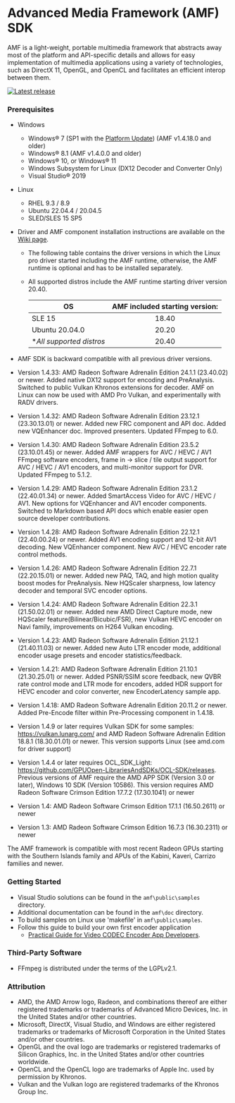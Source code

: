 # Advanced Media Framework (AMF) SDK

AMF is a light-weight, portable multimedia framework that abstracts away most of the platform and API-specific details and allows for easy implementation of multimedia applications using a variety of technologies, such as DirectX 11, OpenGL, and OpenCL and facilitates an efficient interop between them.

<div>
  <a href="https://github.com/GPUOpen-LibrariesAndSDKs/AMF/releases/latest/"><img src="http://gpuopen-librariesandsdks.github.io/media/latest-release-button.svg" alt="Latest release" title="Latest release"></a>
</div>

### Prerequisites
* Windows
    * Windows&reg; 7 (SP1 with the [Platform Update](https://msdn.microsoft.com/en-us/library/windows/desktop/jj863687.aspx)) (AMF v1.4.18.0 and older)
    * Windows&reg; 8.1 (AMF v1.4.0.0 and older)
    * Windows&reg; 10, or Windows&reg; 11
    * Windows Subsystem for Linux (DX12 Decoder and Converter Only)
    * Visual Studio&reg; 2019
* Linux
    * RHEL 9.3 / 8.9
    * Ubuntu 22.04.4 / 20.04.5
    * SLED/SLES 15 SP5
* Driver and AMF component installation instructions are available on the [Wiki page](https://github.com/GPUOpen-LibrariesAndSDKs/AMF/wiki).
    * The following table contains the driver versions in which the Linux pro driver started including the AMF runtime, otherwise, the AMF runtime is optional and has to be installed separately.
    * All supported distros include the AMF runtime starting driver version 20.40.

      | OS                        | AMF included starting version:    |
      | -------------             |:-------------:                    |
      | SLE 15                    | 18.40                             |
      | Ubuntu 20.04.0            | 20.20                             |
      | \**All supported distros* | 20.40                             |

* AMF SDK is backward compatible with all previous driver versions.
* Version 1.4.33: AMD Radeon Software Adrenalin Edition 24.1.1 (23.40.02) or newer. Added native DX12 support for encoding and PreAnalysis. Switched to public Vulkan Khronos extensions for decoder. AMF on Linux can now be used with AMD Pro Vulkan, and experimentally with RADV drivers.
* Version 1.4.32: AMD Radeon Software Adrenalin Edition 23.12.1 (23.30.13.01) or newer. Added new FRC component and API doc. Added new VQEnhancer doc. Improved presenters. Updated FFmpeg to 6.0.
* Version 1.4.30: AMD Radeon Software Adrenalin Edition 23.5.2 (23.10.01.45) or newer. Added AMF wrappers for AVC / HEVC / AV1 FFmpeg software encoders, frame in -> slice / tile output support for AVC / HEVC / AV1 encoders, and multi-monitor support for DVR. Updated FFmpeg to 5.1.2.
* Version 1.4.29: AMD Radeon Software Adrenalin Edition 23.1.2 (22.40.01.34) or newer. Added SmartAccess Video for AVC / HEVC / AV1. New options for VQEnhancer and AV1 encoder components. Switched to Markdown based API docs which enable easier open source developer contributions.
* Version 1.4.28: AMD Radeon Software Adrenalin Edition 22.12.1 (22.40.00.24) or newer. Added AV1 encoding support and 12-bit AV1 decoding. New VQEnhancer component. New AVC / HEVC encoder rate control methods.
* Version 1.4.26: AMD Radeon Software Adrenalin Edition 22.7.1 (22.20.15.01) or newer. Added new PAQ, TAQ, and high motion quality boost modes for PreAnalysis. New HQScaler sharpness, low latency decoder and temporal SVC encoder options. 
* Version 1.4.24: AMD Radeon Software Adrenalin Edition 22.3.1 (21.50.02.01) or newer. Added new AMD Direct Capture mode, new HQScaler feature(Bilinear/Bicubic/FSR), new Vulkan HEVC encoder on Navi family, improvements on H264 Vulkan encoding.
* Version 1.4.23: AMD Radeon Software Adrenalin Edition 21.12.1 (21.40.11.03) or newer. Added new Auto LTR encoder mode, additional encoder usage presets and encoder statistics/feedback.
* Version 1.4.21: AMD Radeon Software Adrenalin Edition 21.10.1 (21.30.25.01) or newer. Added PSNR/SSIM score feedback, new QVBR rate control mode and LTR mode for encoders, added HDR support for HEVC encoder and color converter, new EncoderLatency sample app.
* Version 1.4.18: AMD Radeon Software Adrenalin Edition 20.11.2 or newer. Added Pre-Encode filter within Pre-Processing component in 1.4.18.
* Version 1.4.9 or later requires Vulkan SDK for some samples: https://vulkan.lunarg.com/  and AMD Radeon Software Adrenalin Edition 18.8.1 (18.30.01.01) or newer. This version supports Linux (see amd.com for driver support)
* Version 1.4.4 or later requires OCL_SDK_Light: https://github.com/GPUOpen-LibrariesAndSDKs/OCL-SDK/releases. Previous versions of AMF require the AMD APP SDK (Version 3.0 or later), Windows 10 SDK (Version 10586). This version requires AMD Radeon Software Crimson Edition 17.7.2 (17.30.1041) or newer
* Version 1.4: AMD Radeon Software Crimson Edition 17.1.1 (16.50.2611) or newer
* Version 1.3: AMD Radeon Software Crimson Edition 16.7.3 (16.30.2311) or newer


The AMF framework is compatible with most recent Radeon GPUs starting with the Southern Islands family and APUs of the Kabini, Kaveri, Carrizo families and newer.

### Getting Started
* Visual Studio solutions can be found in the `amf\public\samples` directory.
* Additional documentation can be found in the `amf\doc` directory.
* To build samples on Linux use 'makefile' in `amf\public\samples`.
* Follow this guide to build your own first encoder application
  * [Practical Guide for Video CODEC Encoder App Developers](https://github.com/GPUOpen-LibrariesAndSDKs/AMF/wiki/Guide%20for%20Video%20CODEC%20Encoder%20App%20Developers).

### Third-Party Software
* FFmpeg is distributed under the terms of the LGPLv2.1.

### Attribution
* AMD, the AMD Arrow logo, Radeon, and combinations thereof are either registered trademarks or trademarks of Advanced Micro Devices, Inc. in the United States and/or other countries.
* Microsoft, DirectX, Visual Studio, and Windows are either registered trademarks or trademarks of Microsoft Corporation in the United States and/or other countries.
* OpenGL and the oval logo are trademarks or registered trademarks of Silicon Graphics, Inc. in the United States and/or other countries worldwide.
* OpenCL and the OpenCL logo are trademarks of Apple Inc. used by permission by Khronos.
* Vulkan and the Vulkan logo are registered trademarks of the Khronos Group Inc.
